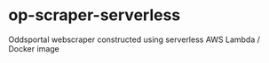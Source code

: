 # op-scraper-serverless
Oddsportal webscraper constructed using serverless AWS Lambda / Docker image
